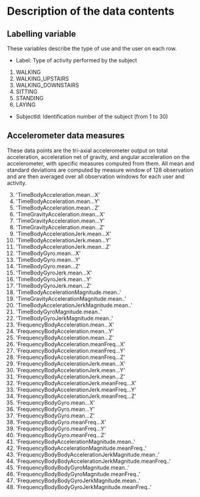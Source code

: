 # Description of the data contents

## Labelling variable
These variables describe the type of use and the user on each row.

* Label: Type of activity performed by the subject
1. WALKING 
2. WALKING_UPSTAIRS
3. WALKING_DOWNSTAIRS
4. SITTING 
5. STANDING
6. LAYING
* SubjectId: Identification number of the subject (from 1 to 30)

## Accelerometer data measures
These data points are the tri-axial accelerometer output on total acceleration, acceleration net of gravity, and angular acceleration on the accelerometer, with specific measures computed from them.
All mean and standard deviations are computed by measure window of 128 observation and are then averaged over all observation windows for each user and activity.

 3. 'TimeBodyAcceleration.mean...X'                        
 4. 'TimeBodyAcceleration.mean...Y'                        
 5. 'TimeBodyAcceleration.mean...Z'                        
 6. 'TimeGravityAcceleration.mean...X'                     
 7. 'TimeGravityAcceleration.mean...Y'                     
 8. 'TimeGravityAcceleration.mean...Z'                     
 9. 'TimeBodyAccelerationJerk.mean...X'                    
10. 'TimeBodyAccelerationJerk.mean...Y'                    
11. 'TimeBodyAccelerationJerk.mean...Z'                    
12. 'TimeBodyGyro.mean...X'                                
13. 'TimeBodyGyro.mean...Y'                                
14. 'TimeBodyGyro.mean...Z'                                
15. 'TimeBodyGyroJerk.mean...X'                            
16. 'TimeBodyGyroJerk.mean...Y'                            
17. 'TimeBodyGyroJerk.mean...Z'                            
18. 'TimeBodyAccelerationMagnitude.mean..'                 
19. 'TimeGravityAccelerationMagnitude.mean..'              
20. 'TimeBodyAccelerationJerkMagnitude.mean..'             
21. 'TimeBodyGyroMagnitude.mean..'                         
22. 'TimeBodyGyroJerkMagnitude.mean..'                     
23. 'FrequencyBodyAcceleration.mean...X'                   
24. 'FrequencyBodyAcceleration.mean...Y'                   
25. 'FrequencyBodyAcceleration.mean...Z'                   
26. 'FrequencyBodyAcceleration.meanFreq...X'               
27. 'FrequencyBodyAcceleration.meanFreq...Y'               
28. 'FrequencyBodyAcceleration.meanFreq...Z'               
29. 'FrequencyBodyAccelerationJerk.mean...X'               
30. 'FrequencyBodyAccelerationJerk.mean...Y'               
31. 'FrequencyBodyAccelerationJerk.mean...Z'               
32. 'FrequencyBodyAccelerationJerk.meanFreq...X'           
33. 'FrequencyBodyAccelerationJerk.meanFreq...Y'           
34. 'FrequencyBodyAccelerationJerk.meanFreq...Z'           
35. 'FrequencyBodyGyro.mean...X'                           
36. 'FrequencyBodyGyro.mean...Y'                           
37. 'FrequencyBodyGyro.mean...Z'                           
38. 'FrequencyBodyGyro.meanFreq...X'                       
39. 'FrequencyBodyGyro.meanFreq...Y'                       
40. 'FrequencyBodyGyro.meanFreq...Z'                       
41. 'FrequencyBodyAccelerationMagnitude.mean..'            
42. 'FrequencyBodyAccelerationMagnitude.meanFreq..'        
43. 'FrequencyBodyBodyAccelerationJerkMagnitude.mean..'    
44. 'FrequencyBodyBodyAccelerationJerkMagnitude.meanFreq..'
45. 'FrequencyBodyBodyGyroMagnitude.mean..'                
46. 'FrequencyBodyBodyGyroMagnitude.meanFreq..'            
47. 'FrequencyBodyBodyGyroJerkMagnitude.mean..'            
48. 'FrequencyBodyBodyGyroJerkMagnitude.meanFreq..'